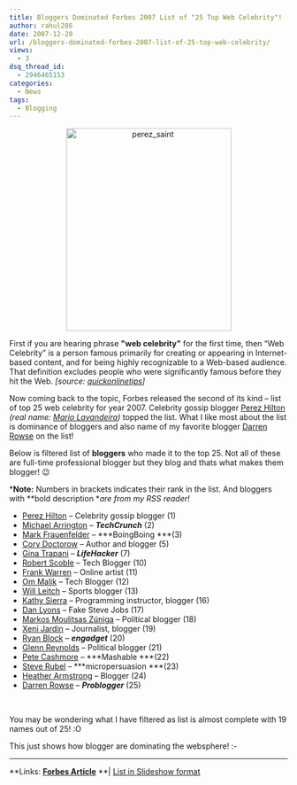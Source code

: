 ```yaml
---
title: Bloggers Dominated Forbes 2007 List of "25 Top Web Celebrity"!
author: rahul286
date: 2007-12-20
url: /bloggers-dominated-forbes-2007-list-of-25-top-web-celebrity/
views:
  - 3
dsq_thread_id:
  - 2946465153
categories:
  - News
tags:
  - Blogging
---
```

<p align="center">
  <img class="wp-image-53590" style="border-top-width: 0px;border-left-width: 0px;border-bottom-width: 0px;border-right-width: 0px" height="366" alt="perez_saint" src="http://cdn.devilsworkshop.org/files/2007/12/perez-saint.jpg" width="299" border="0" />
</p>

First if you are hearing phrase **"web celebrity"** for the first time, then &#8220;Web Celebrity&#8221; is a person famous primarily for creating or appearing in Internet-based content, and for being highly recognizable to a Web-based audience. That definition excludes people who were significantly famous before they hit the Web. *[source: *<a href="http://www.quickonlinetips.com/archives/2007/12/celebrity-gossip-blogger-perez-hilton-tops-web-celeb-25/" onclick="_gaq.push(['_trackEvent', 'outbound-article', 'http://www.quickonlinetips.com/archives/2007/12/celebrity-gossip-blogger-perez-hilton-tops-web-celeb-25/', 'quickonlinetips']);" ><em>quickonlinetips</em></a>*]*

Now coming back to the topic, Forbes released the second of its kind &#8211; list of top 25 web celebrity for year 2007. Celebrity gossip blogger <a href="http://perezhilton.com/" onclick="_gaq.push(['_trackEvent', 'outbound-article', 'http://perezhilton.com/', 'Perez Hilton']);" >Perez Hilton</a> *(real name: *<a href="http://en.wikipedia.org/wiki/Perez_Hilton" onclick="_gaq.push(['_trackEvent', 'outbound-article', 'http://en.wikipedia.org/wiki/Perez_Hilton', 'Mario Lavandeira']);" ><em>Mario Lavandeira</em></a>*)* topped the list. What I like most about the list is dominance of bloggers and also name of my favorite blogger <a href="http://www.problogger.net/" onclick="_gaq.push(['_trackEvent', 'outbound-article', 'http://www.problogger.net/', 'Darren Rowse']);" >Darren Rowse</a> on the list!

Below is filtered list of **bloggers** who made it to the top 25. Not all of these are full-time professional blogger but they blog and thats what makes them blogger! 😉

***Note:** Numbers in brackets indicates their rank in the list. And bloggers with **bold description **are from my RSS reader!*

  * <a href="http://perezhilton.com/" onclick="_gaq.push(['_trackEvent', 'outbound-article', 'http://perezhilton.com/', 'Perez Hilton']);" >Perez Hilton</a> &#8211; Celebrity gossip blogger (1) 
  * <a href="http://www.techcrunch.com/" onclick="_gaq.push(['_trackEvent', 'outbound-article', 'http://www.techcrunch.com/', 'Michael Arrington']);" >Michael Arrington</a> &#8211; ***TechCrunch*** (2) 
  * <a href="http://www.boingboing.net/" onclick="_gaq.push(['_trackEvent', 'outbound-article', 'http://www.boingboing.net/', 'Mark Frauenfelder']);" >Mark Frauenfelder</a> &#8211; ***BoingBoing ***(3) 
  * <a href="http://www.craphound.net/" onclick="_gaq.push(['_trackEvent', 'outbound-article', 'http://www.craphound.net/', 'Cory Doctorow']);" >Cory Doctorow</a> &#8211; Author and blogger (5) 
  * <a href="http://lifehacker.com/" onclick="_gaq.push(['_trackEvent', 'outbound-article', 'http://lifehacker.com/', 'Gina Trapani']);" >Gina Trapani</a> &#8211; ***LifeHacker*** (7) 
  * <a href="http://scobleizer.com/" onclick="_gaq.push(['_trackEvent', 'outbound-article', 'http://scobleizer.com/', 'Robert Scoble']);" >Robert Scoble</a> &#8211; Tech Blogger (10) 
  * <a href="http://postsecret.blogspot.com/" onclick="_gaq.push(['_trackEvent', 'outbound-article', 'http://postsecret.blogspot.com/', 'Frank Warren']);" >Frank Warren</a> &#8211; Online artist (11) 
  * <a href="http://gigaom.com/" onclick="_gaq.push(['_trackEvent', 'outbound-article', 'http://gigaom.com/', 'Om Malik']);" >Om Malik</a> &#8211; Tech Blogger (12) 
  * <a href="http://deadspin.com/" onclick="_gaq.push(['_trackEvent', 'outbound-article', 'http://deadspin.com/', 'Will Leitch']);" >Will Leitch</a> &#8211; Sports blogger (13) 
  * <a href="http://headrush.typepad.com/" onclick="_gaq.push(['_trackEvent', 'outbound-article', 'http://headrush.typepad.com/', 'Kathy Sierra']);" >Kathy Sierra</a> &#8211; Programming instructor, blogger (16) 
  * <a href="http://fakesteve.blogspot.com/" onclick="_gaq.push(['_trackEvent', 'outbound-article', 'http://fakesteve.blogspot.com/', 'Dan Lyons']);" >Dan Lyons</a> &#8211; Fake Steve Jobs (17) 
  * <a href="http://www.dailykos.com/" onclick="_gaq.push(['_trackEvent', 'outbound-article', 'http://www.dailykos.com/', 'Markos Moulitsas Z&#250;niga']);" >Markos Moulitsas Z&#250;niga</a> &#8211; Political blogger (18) 
  * <a href="http://www.xeni.net/" onclick="_gaq.push(['_trackEvent', 'outbound-article', 'http://www.xeni.net/', 'Xeni Jardin']);" >Xeni Jardin</a> &#8211; Journalist, blogger (19) 
  * <a href="http://engadget.com/" onclick="_gaq.push(['_trackEvent', 'outbound-article', 'http://engadget.com/', 'Ryan Block']);" >Ryan Block</a> &#8211; ***engadget*** (20) 
  * <a href="http://www.instapundit.com/" onclick="_gaq.push(['_trackEvent', 'outbound-article', 'http://www.instapundit.com/', 'Glenn Reynolds']);" >Glenn Reynolds</a> &#8211; Political blogger (21) 
  * <a href="http://mashable.com/" onclick="_gaq.push(['_trackEvent', 'outbound-article', 'http://mashable.com/', 'Pete Cashmore']);" >Pete Cashmore</a> &#8211; ***Mashable ***(22) 
  * <a href="http://www.micropersuasion.com/" onclick="_gaq.push(['_trackEvent', 'outbound-article', 'http://www.micropersuasion.com/', 'Steve Rubel']);" >Steve Rubel</a> &#8211; ***micropersuasion ***(23) 
  * <a href="http://www.dooce.com/" onclick="_gaq.push(['_trackEvent', 'outbound-article', 'http://www.dooce.com/', 'Heather Armstrong']);" >Heather Armstrong</a> &#8211; Blogger (24) 
  * <a href="http://www.problogger.net/" onclick="_gaq.push(['_trackEvent', 'outbound-article', 'http://www.problogger.net/', 'Darren Rowse']);" >Darren Rowse</a> &#8211; ***Problogger*** (25) 

&#160;

You may be wondering what I have filtered as list is almost complete with 19 names out of 25! :O

This just shows how blogger are dominating the websphere! <img src="http://devilsworkshop.org/wp-includes/images/smilies/simple-smile.png" alt=":-)" class="wp-smiley" style="height: 1em; max-height: 1em;" />

****

**Links: **<a href="http://www.forbes.com/2007/12/18/internet-fame-celebrity-tech-cx_de_07webceleb_1218land.html" onclick="_gaq.push(['_trackEvent', 'outbound-article', 'http://www.forbes.com/2007/12/18/internet-fame-celebrity-tech-cx_de_07webceleb_1218land.html', 'Forbes Article']);" >Forbes Article</a>** **| <a href="http://www.forbes.com/technology/2007/12/18/web-celeb-fame-tech-cx_de_07webceleb_1218top_slide_2.html?thisSpeed=20000" onclick="_gaq.push(['_trackEvent', 'outbound-article', 'http://www.forbes.com/technology/2007/12/18/web-celeb-fame-tech-cx_de_07webceleb_1218top_slide_2.html?thisSpeed=20000', 'List in Slideshow format']);" >List in Slideshow format</a>
